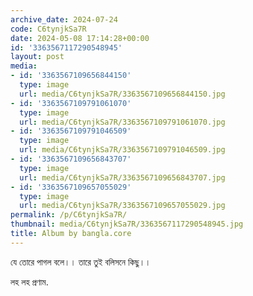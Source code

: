 ```yaml
---
archive_date: 2024-07-24
code: C6tynjkSa7R
date: 2024-05-08 17:14:28+00:00
id: '3363567117290548945'
layout: post
media:
- id: '3363567109656844150'
  type: image
  url: media/C6tynjkSa7R/3363567109656844150.jpg
- id: '3363567109791061070'
  type: image
  url: media/C6tynjkSa7R/3363567109791061070.jpg
- id: '3363567109791046509'
  type: image
  url: media/C6tynjkSa7R/3363567109791046509.jpg
- id: '3363567109656843707'
  type: image
  url: media/C6tynjkSa7R/3363567109656843707.jpg
- id: '3363567109657055029'
  type: image
  url: media/C6tynjkSa7R/3363567109657055029.jpg
permalink: /p/C6tynjkSa7R/
thumbnail: media/C6tynjkSa7R/3363567117290548945.jpg
title: Album by bangla.core
---
```


যে তোরে পাগল বলে।। তারে তুই বলিসনে কিছু।।  
  
লহ লহ প্রণাম.